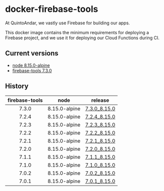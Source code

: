 # docker-firebase-tools

At QuintoAndar, we vastly use Firebase for building our apps.

This docker image contains the minimum requirements for deploying a Firebase project, and we use it for deploying our Cloud Functions during CI.

## Current versions

- [node 8.15.0-alpine](https://github.com/mhart/alpine-node/releases/tag/8.15.0)
- [firebase-tools 7.3.0](https://github.com/firebase/firebase-tools/releases/tag/v7.3.0)

## History

| firebase-tools | node |    release   |
|:--------------:|:----:|:------------:|
|      7.3.0     |   8.15.0-alpine  | [7.3.0_8.15.0](https://github.com/quintoandar/docker-firebase-tools/releases/tag/7.3.0_8.15.0) |
|      7.2.4     |   8.15.0-alpine  | [7.2.4_8.15.0](https://github.com/quintoandar/docker-firebase-tools/releases/tag/7.2.4_8.15.0) |
|      7.2.3     |   8.15.0-alpine  | [7.2.3_8.15.0](https://github.com/quintoandar/docker-firebase-tools/releases/tag/7.2.3_8.15.0) |
|      7.2.2     |   8.15.0-alpine  | [7.2.2_8.15.0](https://github.com/quintoandar/docker-firebase-tools/releases/tag/7.2.2_8.15.0) |
|      7.2.1     |   8.15.0-alpine  | [7.2.1_8.15.0](https://github.com/quintoandar/docker-firebase-tools/releases/tag/7.2.1_8.15.0) |
|      7.2.0     |   8.15.0-alpine  | [7.2.0_8.15.0](https://github.com/quintoandar/docker-firebase-tools/releases/tag/7.2.0_8.15.0) |
|      7.1.1     |   8.15.0-alpine  | [7.1.1_8.15.0](https://github.com/quintoandar/docker-firebase-tools/releases/tag/7.1.1_8.15.0) |
|      7.1.0     |   8.15.0-alpine  | [7.1.0_8.15.0](https://github.com/quintoandar/docker-firebase-tools/releases/tag/7.1.0_8.15.0) |
|      7.0.2     |   8.15.0-alpine  | [7.0.2_8.15.0](https://github.com/quintoandar/docker-firebase-tools/releases/tag/7.0.2_8.15.0) |
|      7.0.1     |   8.15.0-alpine  | [7.0.1_8.15.0](https://github.com/quintoandar/docker-firebase-tools/releases/tag/7.0.1_8.15.0) |
